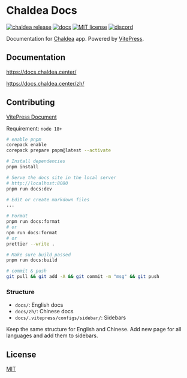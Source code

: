 # Chaldea Docs

[![chaldea release](https://img.shields.io/github/v/release/chaldea-center/chaldea?label=chaldea)](https://github.com/chaldea-center/chaldea/releases)
[![docs](https://github.com/chaldea-center/chaldea-docs/actions/workflows/docs.yml/badge.svg)](https://github.com/chaldea-center/chaldea-docs/actions/workflows/docs.yml)
[![MIT license](https://img.shields.io/github/license/chaldea-center/chaldea-docs)](https://github.com/chaldea-center/chaldea-docs/blob/main/LICENSE)
[![discord](https://img.shields.io/discord/839788731108032532?label=discord)](https://discord.gg/5M6w5faqjP)

Documentation for [Chaldea](https://github.com/chaldea-center/chaldea) app. Powered by [VitePress](https://vitepress.dev/).

## Documentation

https://docs.chaldea.center/

https://docs.chaldea.center/zh/

## Contributing

[VitePress Document](https://vitepress.dev/)

Requirement: `node 18+`

```sh
# enable pnpm
corepack enable
corepack prepare pnpm@latest --activate

# Install dependencies
pnpm install

# Serve the docs site in the local server
# http://localhost:8080
pnpm run docs:dev

# Edit or create markdown files
...

# Format
pnpm run docs:format
# or
npm run docs:format
# or
prettier --write .

# Make sure build passed
pnpm run docs:build

# commit & push
git pull && git add -A && git commit -m "msg" && git push
```

### Structure

- `docs/`: English docs
- `docs/zh/`: Chinese docs
- `docs/.vitepress/configs/sidebar/`: Sidebars

Keep the same structure for English and Chinese.
Add new page for all languages and add them to sidebars.

## License

[MIT](https://github.com/chaldea-center/chaldea-docs/blob/main/LICENSE)
